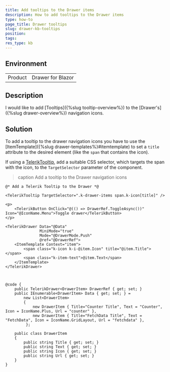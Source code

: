 ```yaml
---
title: Add tooltips to the Drawer items
description: How to add tooltips to the Drawer items
type: how-to
page_title: Drawer tooltips
slug: drawer-kb-tooltips
position:
tags:
res_type: kb
---
```


## Environment
<table>
	<tbody>
		<tr>
			<td>Product</td>
			<td>Drawer for Blazor</td>
		</tr>
	</tbody>
</table>


## Description

I would like to add [Tooltips]({%slug tooltip-overview%}) to the [Drawer's]({%slug drawer-overview%}) navigation icons.


## Solution

To add a tooltip to the drawer navigation icons you have to use the [ItemTemplate]({%slug drawer-templates%}#itemtemplate) to set a `title` attribute to the desired element (like the `span` that contains the icon).

If using a [TelerikTooltip](https://demos.telerik.com/blazor-ui/tooltip/overview), add a suitable CSS selector, which targets the span with the icon, to the `TargetSelector` parameter of the component.

>caption Add a tooltip to the Drawer navigation icons

````CSHTML
@* Add a Telerik Tooltip to the Drawer *@

<TelerikTooltip TargetSelector=".k-drawer-items span.k-icon[title]" />

<p>
    <TelerikButton OnClick="@(() => DrawerRef.ToggleAsync())" Icon="@IconName.Menu">Toggle drawer</TelerikButton>
</p>

<TelerikDrawer Data="@Data"
               MiniMode="true"
               Mode="@DrawerMode.Push"
               @ref="@DrawerRef">
    <ItemTemplate Context="item">
        <span class="k-icon k-i-@item.Icon" title="@item.Title"></span>
        <span class="k-item-text">@item.Text</span>
    </ItemTemplate>
</TelerikDrawer>



@code {
    public TelerikDrawer<DrawerItem> DrawerRef { get; set; }
    public IEnumerable<DrawerItem> Data { get; set; } =
        new List<DrawerItem>
        {
            new DrawerItem { Title="Counter Title", Text = "Counter", Icon = IconName.Plus, Url = "counter" },
            new DrawerItem { Title="FetchData Title", Text = "FetchData", Icon = IconName.GridLayout, Url = "fetchdata" },
         };

    public class DrawerItem
    {
        public string Title { get; set; }
        public string Text { get; set; }
        public string Icon { get; set; }
        public string Url { get; set; }
    }
}
````

